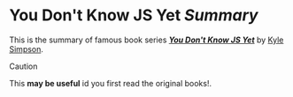 # You Don't Know JS Yet ***Summary*** 

This is the summary of famous book series <a href="https://github.com/getify/You-Dont-Know-JS">***You Don't Know JS Yet***</a> by <a href="http://creativecommons.org/licenses/by-nc-nd/4.0/">Kyle Simpson</a>.


> [!CAUTION]
> This **may be useful** id you first read the original books!.

